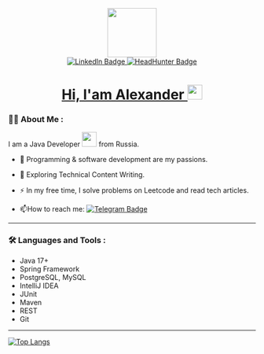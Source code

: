 <div id="header" align="center">
  <img src="https://i.giphy.com/media/v1.Y2lkPTc5MGI3NjExeWMxcnJma3M0dHlmcWgyMndremo3bmZlY3V3eWo1emF6YXowcWh0YSZlcD12MV9pbnRlcm5hbF9naWZfYnlfaWQmY3Q9cw/hu9xj9UtxpoY3oytsh/giphy.gif" width="100"/>
</div>
<div id="badges" align="center">
  <a href="https://www.linkedin.com/in/aleksander-savelyev/">
  <img src="https://img.shields.io/badge/LinkedIn-blue?style=for-the-badge&logo=linkedin&logoColor=white" alt="LinkedIn Badge"/>
  <a/>
   <a href="https://hh.ru/resume/4254a0b3ff0cc8c1fb0039ed1f654e6b51444c">
  <img src="https://img.shields.io/badge/HeadHunter-red?style=for-the-badge&logo=hh&logoColor=black" alt="HeadHunter Badge"/>
</div>
<div id="couner" align="center">
  <img src="https://komarev.com/ghpvc/?username=GroverAs&style=flat-square&color=blue" alt=""/>
  <h1>
  Hi, I'am Alexander
  <img src="https://media.giphy.com/media/hvRJCLFzcasrR4ia7z/giphy.gif" width="30px"/>
  </h1>
  <a/>
</div>

### :man_technologist: About Me :
I am a Java Developer <img src="https://media.giphy.com/media/WUlplcMpOCEmTGBtBW/giphy.gif" width="30"> from Russia.
- :sparkling_heart: Programming & software development are my passions.

- :telescope: Exploring Technical Content Writing.

- :zap: In my free time, I solve problems on Leetcode and read tech articles.

- :mailbox:How to reach me: [![Telegram Badge](https://img.shields.io/badge/Alex_Savelyev-blue?style=flat&logo=Telegram&logoColor=white)](https://t.me/Alex_Savelyev)
---
### :hammer_and_wrench: Languages and Tools :
- Java 17+
- Spring Framework
- PostgreSQL, MySQL
- IntelliJ IDEA
- JUnit
- Maven
- REST
- Git
---
[![Top Langs](https://github-readme-stats.vercel.app/api/top-langs/?username=GroverAs)](https://github.com/anuraghazra/github-readme-stats)

